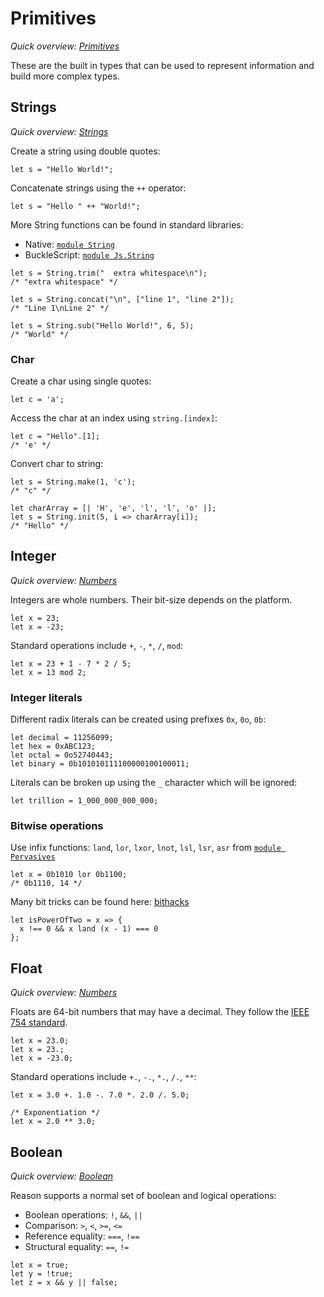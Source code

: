 # Primitives

*Quick overview: [Primitives](https://reasonml.github.io/docs/en/overview#built-in-types)*

These are the built in types that can be used to represent information and build more complex types.

## [](#strings)Strings

*Quick overview: [Strings](https://reasonml.github.io/docs/en/overview#strings)*

Create a string using double quotes:

```reason
let s = "Hello World!";

```

Concatenate strings using the `++` operator:

```reason
let s = "Hello " ++ "World!";

```

More String functions can be found in standard libraries:

*   Native: [`module String`](https://reasonml.github.io/api/String.html)
*   BuckleScript: [`module Js.String`](https://bucklescript.github.io/bucklescript/api/Js.String.html)

```reason
let s = String.trim("  extra whitespace\n");
/* "extra whitespace" */

let s = String.concat("\n", ["line 1", "line 2"]);
/* "Line 1\nLine 2" */

let s = String.sub("Hello World!", 6, 5);
/* "World" */

```

### [](#char)Char

Create a char using single quotes:

```reason
let c = 'a';

```

Access the char at an index using `string.[index]`:

```reason
let c = "Hello".[1];
/* 'e' */

```

Convert char to string:

```reason
let s = String.make(1, 'c');
/* "c" */

let charArray = [| 'H', 'e', 'l', 'l', 'o' |];
let s = String.init(5, i => charArray[i]);
/* "Hello" */

```

## [](#integer)Integer

*Quick overview: [Numbers](https://reasonml.github.io/docs/en/overview#numbers)*

Integers are whole numbers. Their bit-size depends on the platform.

```reason
let x = 23;
let x = -23;

```

Standard operations include `+`, `-`, `*`, `/`, `mod`:

```reason
let x = 23 + 1 - 7 * 2 / 5;
let x = 13 mod 2;

```

### [](#integer-literals)Integer literals

Different radix literals can be created using prefixes `0x`, `0o`, `0b`:

```reason
let decimal = 11256099;
let hex = 0xABC123;
let octal = 0o52740443;
let binary = 0b101010111100000100100011;

```

Literals can be broken up using the `_` character which will be ignored:

```reason
let trillion = 1_000_000_000_000;

```

### [](#bitwise-operations)Bitwise operations

Use infix functions: `land`, `lor`, `lxor`, `lnot`, `lsl`, `lsr`, `asr` from [`module Pervasives`](https://reasonml.github.io/api/Pervasives.html#VAL(land))

```reason
let x = 0b1010 lor 0b1100;
/* 0b1110, 14 */

```

Many bit tricks can be found here: [bithacks](http://graphics.stanford.edu/~seander/bithacks.html)

```reason
let isPowerOfTwo = x => {
  x !== 0 && x land (x - 1) === 0
};

```

## [](#float)Float

*Quick overview: [Numbers](https://reasonml.github.io/docs/en/overview#numbers)*

Floats are 64-bit numbers that may have a decimal. They follow the [IEEE 754 standard](https://en.wikipedia.org/wiki/IEEE_754).

```reason
let x = 23.0;
let x = 23.;
let x = -23.0;

```

Standard operations include `+.`, `-.`, `*.`, `/.`, `**`:

```reason
let x = 3.0 +. 1.0 -. 7.0 *. 2.0 /. 5.0;

/* Exponentiation */
let x = 2.0 ** 3.0;

```

## [](#boolean)Boolean

*Quick overview: [Boolean](https://reasonml.github.io/docs/en/overview#boolean-values-and-logical-operations)*

Reason supports a normal set of boolean and logical operations:

*   Boolean operations: `!`, `&&`, `||`
*   Comparison: `>`, `<`, `>=`, `<=`
*   Reference equality: `===`, `!==`
*   Structural equality: `==`, `!=`

```reason
let x = true;
let y = !true;
let z = x && y || false;
```